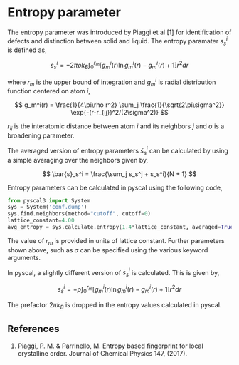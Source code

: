 # Entropy parameter

The entropy parameter was introduced by Piaggi et al [1] for identification of defects and distinction between solid and liquid. The entropy paramater $s_s^i$ is defined as,

$$
s_s^i = -2\pi\rho k_B \int_0^{r_m} [g_m^i(r)\ln g_m^i(r) - g_m^i(r) + 1] r^2 dr
$$

where $r_m$ is the upper bound of integration and $g_m^i$ is radial distribution function centered on atom $i$,

$$
g_m^i(r) = \frac{1}{4\pi\rho r^2} \sum_j \frac{1}{\sqrt{2\pi\sigma^2}} \exp{-(r-r_{ij})^2/(2\sigma^2)}
$$

$r_{ij}$ is the interatomic distance between atom $i$ and its neighbors $j$ and $\sigma$ is a broadening parameter.

The averaged version of entropy parameters $\bar{s}_s^i$ can be calculated by using a simple averaging over the neighbors given by,

$$
\bar{s}_s^i = \frac{\sum_j s_s^j + s_s^i}{N + 1}
$$

Entropy parameters can be calculated in pyscal using the following code,

``` python
from pyscal3 import System
sys = System('conf.dump')
sys.find.neighbors(method="cutoff", cutoff=0)
lattice_constant=4.00
avg_entropy = sys.calculate.entropy(1.4*lattice_constant, averaged=True)
```

The value of $r_m$ is provided in units of lattice constant. Further parameters shown above, such as $\sigma$ can be specified using the various keyword arguments. 

In pyscal, a slightly different version of $s_s^i$ is calculated. This is given by,

$$
s_s^i = -\rho \int_0^{r_m} [g_m^i(r)\ln g_m^i(r) - g_m^i(r) + 1] r^2 dr
$$

The prefactor $2\pi k_B$ is dropped in the entropy values calculated in pyscal.

## References

1. Piaggi, P. M. & Parrinello, M. Entropy based fingerprint for local crystalline order. Journal of Chemical Physics 147, (2017).

